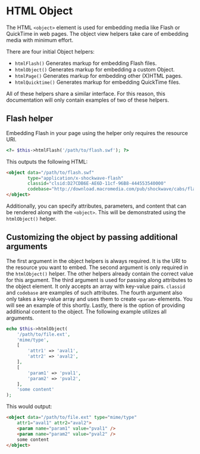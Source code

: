 # HTML Object

The HTML `<object>` element is used for embedding media like Flash or QuickTime
in web pages. The object view helpers take care of embedding media with minimum
effort.

There are four initial Object helpers:

- `htmlFlash()` Generates markup for embedding Flash files.
- `htmlObject()` Generates markup for embedding a custom Object.
- `htmlPage()` Generates markup for embedding other (X)HTML pages.
- `htmlQuicktime()` Generates markup for embedding QuickTime files.

All of these helpers share a similar interface. For this reason, this
documentation will only contain examples of two of these helpers.

## Flash helper

Embedding Flash in your page using the helper only requires the resource URI.

```php
<?= $this->htmlFlash('/path/to/flash.swf'); ?>
```

This outputs the following HTML:

```html
<object data="/path/to/flash.swf"
        type="application/x-shockwave-flash"
        classid="clsid:D27CDB6E-AE6D-11cf-96B8-444553540000"
        codebase="http://download.macromedia.com/pub/shockwave/cabs/flash/swflash.cab">
</object>
```

Additionally, you can specify attributes, parameters, and content that can be
rendered along with the `<object>`. This will be demonstrated using the
`htmlObject()` helper.

## Customizing the object by passing additional arguments

The first argument in the object helpers is always required. It is the URI to
the resource you want to embed. The second argument is only required in the
`htmlObject()` helper. The other helpers already contain the correct value for
this argument. The third argument is used for passing along attributes to the
object element. It only accepts an array with key-value pairs. `classid` and
`codebase` are examples of such attributes. The fourth argument also only takes
a key-value array and uses them to create `<param>` elements. You will see an
example of this shortly. Lastly, there is the option of providing additional
content to the object. The following example utilizes all arguments.

```php
echo $this->htmlObject(
    '/path/to/file.ext',
    'mime/type',
    [
        'attr1' => 'aval1',
        'attr2' => 'aval2',
    ],
    [
        'param1' => 'pval1',
        'param2' => 'pval2',
    ],
    'some content'
);
```

This would output:

```html
<object data="/path/to/file.ext" type="mime/type"
    attr1="aval1" attr2="aval2">
    <param name="param1" value="pval1" />
    <param name="param2" value="pval2" />
    some content
</object>
```
